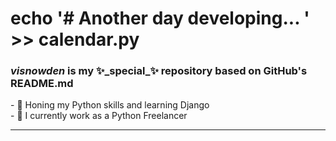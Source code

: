<h1>echo '# Another day developing... ' >> calendar.py</h1><h3><b><i>visnowden</i> is my ✨_special_✨ repository based on GitHub's README.md</b></h3>- 🌱 Honing my Python skills and learning Django<br>- 🔭 I currently work as a Python Freelancer<hr><div align="center">

